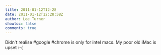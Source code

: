 ```yaml
---
title: 2011-01-12T12-28
date: 2011-01-12T12:28:58Z
author: Lee Turner
showtoc: false
comments: true
---
```


Didn't realise #google #chrome is only for intel macs.  My poor old iMac is upset :-(

